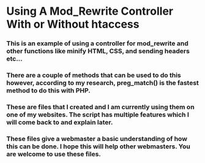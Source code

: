 # Using A Mod_Rewrite Controller With or Without htaccess

### This is an example of using a controller for mod_rewrite and other functions like minify HTML, CSS, and sending headers etc...  

### There are a couple of methods that can be used to do this however, according to my research, preg_match() is the fastest method to do this with PHP.

### These are files that I created and I am currently using them on one of my websites.  The script has multiple features which I will come back to and explain later.

### These files give a webmaster a basic understanding of how this can be done. I hope this will help other webmasters. You are welcome to use these files. 
